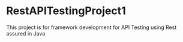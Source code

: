 # RestAPITestingProject1
This project is for framework development for API Testing using Rest assured in Java
